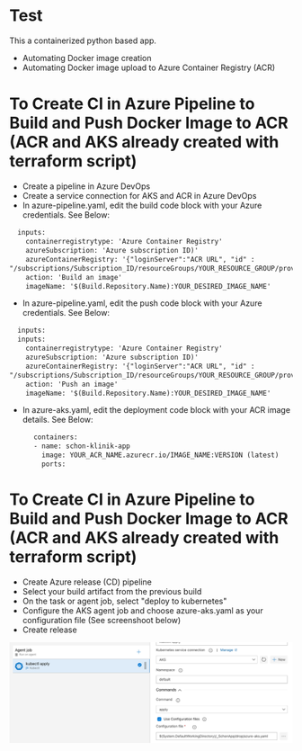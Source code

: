 # Test
This a containerized python based app.

- Automating Docker image creation
- Automating Docker image upload to Azure Container Registry (ACR)

To Create CI in Azure Pipeline to Build and Push Docker Image to ACR (ACR and AKS already created with terraform script)
=========

- Create a pipeline in Azure DevOps
- Create a service connection for AKS and ACR in Azure DevOps 
- In azure-pipeline.yaml, edit the build code block with your Azure credentials. See Below:
```
  inputs:
    containerregistrytype: 'Azure Container Registry'
    azureSubscription: 'Azure subscription ID)'
    azureContainerRegistry: '{"loginServer":"ACR URL", "id" : "/subscriptions/Subscription_ID/resourceGroups/YOUR_RESOURCE_GROUP/providers/Microsoft.ContainerRegistry/registries/YOUR_ACR_NAME"}'
    action: 'Build an image'
    imageName: '$(Build.Repository.Name):YOUR_DESIRED_IMAGE_NAME'

```

- In azure-pipeline.yaml, edit the push code block with your Azure credentials. See Below:

```
  inputs:
  inputs:
    containerregistrytype: 'Azure Container Registry'
    azureSubscription: 'Azure subscription ID)'
    azureContainerRegistry: '{"loginServer":"ACR URL", "id" : "/subscriptions/Subscription_ID/resourceGroups/YOUR_RESOURCE_GROUP/providers/Microsoft.ContainerRegistry/registries/YOUR_ACR_NAME"}'
    action: 'Push an image'
    imageName: '$(Build.Repository.Name):YOUR_DESIRED_IMAGE_NAME'
```

- In azure-aks.yaml, edit the deployment code block with your ACR image details. See Below:

```
      containers:
      - name: schon-klinik-app
        image: YOUR_ACR_NAME.azurecr.io/IMAGE_NAME:VERSION (latest)
        ports:

```

To Create CI in Azure Pipeline to Build and Push Docker Image to ACR (ACR and AKS already created with terraform script)
=========
- Create Azure release (CD) pipeline
- Select your build artifact from the previous build
- On the task or agent job, select "deploy to kubernetes"
- Configure the AKS agent job and choose azure-aks.yaml as your configuration file (See screenshoot below)
- Create release

![AKS config file](aks.png)

